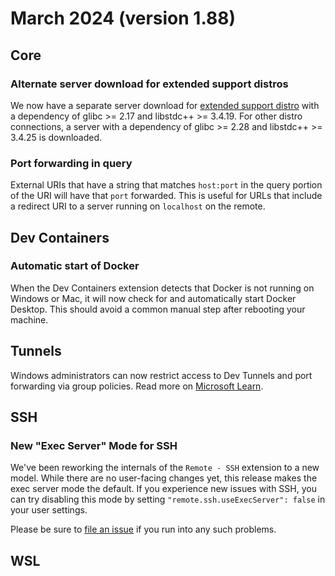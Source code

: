 # March 2024 (version 1.88)

## Core

### Alternate server download for extended support distros

We now have a separate server download for [extended support distro](https://aka.ms/vscode-remote/faq/old-linux) with a dependency of glibc >= 2.17 and libstdc++ >= 3.4.19. For other distro connections, a server with a dependency of glibc >= 2.28 and libstdc++ >= 3.4.25 is downloaded.

### Port forwarding in query

External URIs that have a string that matches `host:port` in the query portion of the URI will have that `port` forwarded. This is useful for URLs that include a redirect URI to a server running on `localhost` on the remote.

## Dev Containers

### Automatic start of Docker

When the Dev Containers extension detects that Docker is not running on Windows or Mac, it will now check for and automatically start Docker Desktop. This should avoid a common manual step after rebooting your machine.

## Tunnels

Windows administrators can now restrict access to Dev Tunnels and port forwarding via group policies. Read more on [Microsoft Learn](https://learn.microsoft.com/en-us/azure/developer/dev-tunnels/policies).

## SSH

### New "Exec Server" Mode for SSH

We've been reworking the internals of the `Remote - SSH` extension to a new model. While there are no user-facing changes yet, this release makes the exec server mode the default. If you experience new issues with SSH, you can try disabling this mode by setting `"remote.ssh.useExecServer": false` in your user settings.

Please be sure to [file an issue](https://github.com/microsoft/vscode-remote-release/issues/new) if you run into any such problems.

## WSL
